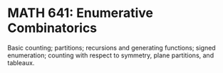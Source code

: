 # MATH 641: Enumerative Combinatorics

Basic counting; partitions; recursions and generating functions; signed enumeration; counting with respect to symmetry, plane partitions, and tableaux.